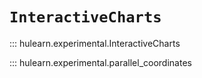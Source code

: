 # `InteractiveCharts`

::: hulearn.experimental.InteractiveCharts

::: hulearn.experimental.parallel_coordinates
